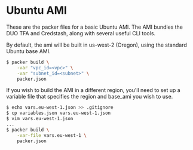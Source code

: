 # Ubuntu AMI

These are the packer files for a basic Ubuntu AMI.  The AMI bundles the DUO TFA and Credstash, along with several useful CLI tools.

By default, the ami will be built in us-west-2 (Oregon), using the standard Ubuntu base AMI.

```bash
$ packer build \
	-var "vpc_id=<vpc>" \
	-var "subnet_id=<subnet>" \
	packer.json
```

If you wish to build the AMI in a different region, you'll need to set up a variable file that specifies the region and base_ami you wish to use.

```bash
$ echo vars.eu-west-1.json >> .gitignore
$ cp variables.json vars.eu-west-1.json
$ vim vars.eu-west-1.json
...
$ packer build \
	-var-file vars.eu-west-1 \
	packer.json
```